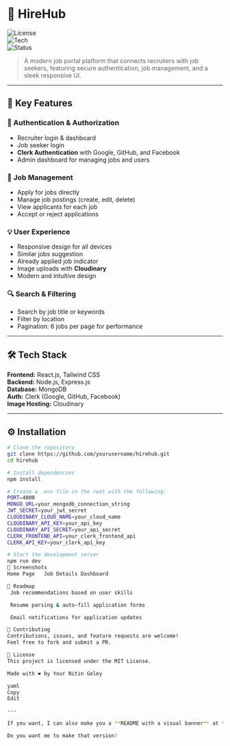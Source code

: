 # 💼 HireHub  

![License](https://img.shields.io/badge/license-MIT-blue.svg)  
![Tech](https://img.shields.io/badge/stack-MERN-green)  
![Status](https://img.shields.io/badge/status-active-success)  

> A modern job portal platform that connects recruiters with job seekers, featuring secure authentication, job management, and a sleek responsive UI.

---

## 🚀 Key Features  

### 🔐 Authentication & Authorization  
- Recruiter login & dashboard  
- Job seeker login  
- **Clerk Authentication** with Google, GitHub, and Facebook  
- Admin dashboard for managing jobs and users  

### 📄 Job Management  
- Apply for jobs directly  
- Manage job postings (create, edit, delete)  
- View applicants for each job  
- Accept or reject applications  

### 💡 User Experience  
- Responsive design for all devices  
- Similar jobs suggestion  
- Already applied job indicator  
- Image uploads with **Cloudinary**  
- Modern and intuitive design  

### 🔍 Search & Filtering  
- Search by job title or keywords  
- Filter by location  
- Pagination: 6 jobs per page for performance  

---

## 🛠 Tech Stack  

**Frontend:** React.js, Tailwind CSS  
**Backend:** Node.js, Express.js  
**Database:** MongoDB  
**Auth:** Clerk (Google, GitHub, Facebook)  
**Image Hosting:** Cloudinary  

---

## ⚙️ Installation  

```bash
# Clone the repository
git clone https://github.com/yourusername/hirehub.git
cd hirehub

# Install dependencies
npm install

# Create a .env file in the root with the following:
PORT=4000
MONGO_URL=your_mongodb_connection_string
JWT_SECRET=your_jwt_secret
CLOUDINARY_CLOUD_NAME=your_cloud_name
CLOUDINARY_API_KEY=your_api_key
CLOUDINARY_API_SECRET=your_api_secret
CLERK_FRONTEND_API=your_clerk_frontend_api
CLERK_API_KEY=your_clerk_api_key

# Start the development server
npm run dev
📸 Screenshots
Home Page	Job Details	Dashboard

📌 Roadmap
 Job recommendations based on user skills

 Resume parsing & auto-fill application forms

 Email notifications for application updates

🤝 Contributing
Contributions, issues, and feature requests are welcome!
Feel free to fork and submit a PR.

📄 License
This project is licensed under the MIT License.

Made with ❤️ by Your Nitin Goley

yaml
Copy
Edit

---

If you want, I can also make you a **README with a visual banner** at the top like professional open-source projects so it grabs recruiters’ attention instantly when they open your GitHub.  

Do you want me to make that version?
